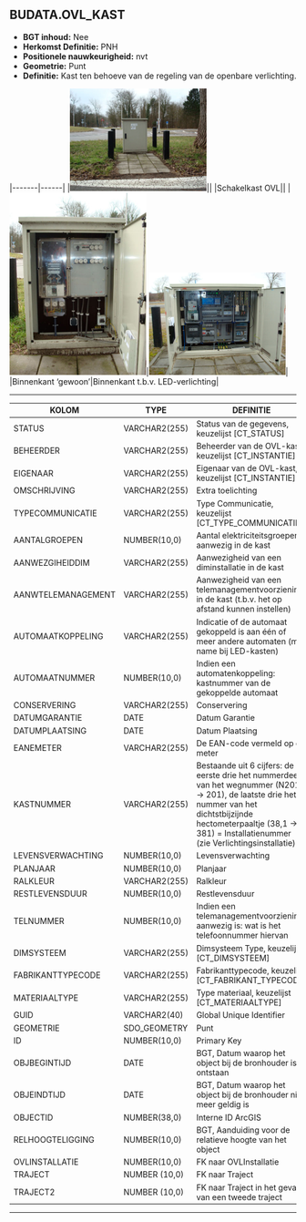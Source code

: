 ﻿## BUDATA.OVL_KAST


* __BGT inhoud:__ Nee
* __Herkomst Definitie:__ PNH
* __Positionele nauwkeurigheid:__ nvt
* __Geometrie:__ Punt
* __Definitie:__ Kast ten behoeve van de regeling van de openbare verlichting.

|-------|------|
|![Schakelkast OVL](ovlkast_1.png)||
|Schakelkast OVL||
|![Binnenkant ‘gewoon’](ovlkast_2.png)|![Binnenkant t.b.v. LED-verlichting](ovlkast_3.png)|
|Binnenkant ‘gewoon’|Binnenkant t.b.v. LED-verlichting|

***

|KOLOM                           	|TYPE          	|DEFINITIE|
|------                          	|----          	|-----    |
|STATUS                          	|VARCHAR2(255) 	|Status van de gegevens, keuzelijst [CT_STATUS]|
|BEHEERDER                       	|VARCHAR2(255) 	|Beheerder van de OVL-kast, keuzelijst [CT_INSTANTIE]|
|EIGENAAR                        	|VARCHAR2(255) 	|Eigenaar van de OVL-kast, keuzelijst [CT_INSTANTIE]|
|OMSCHRIJVING                    	|VARCHAR2(255) 	|Extra toelichting|
|TYPECOMMUNICATIE                	|VARCHAR2(255) 	|Type Communicatie, keuzelijst [CT_TYPE_COMMUNICATIE]|
|AANTALGROEPEN                   	|NUMBER(10,0)  	|Aantal elektriciteitsgroepen aanwezig in de kast|
|AANWEZGIHEIDDIM                 	|VARCHAR2(255) 	|Aanwezigheid van een diminstallatie in de kast|
|AANWTELEMANAGEMENT              	|VARCHAR2(255) 	|Aanwezigheid van een telemanagementvoorziening in de kast (t.b.v. het op afstand kunnen instellen)|
|AUTOMAATKOPPELING               	|VARCHAR2(255) 	|Indicatie of de automaat gekoppeld is aan één of meer andere automaten (met name bij LED-kasten)|
|AUTOMAATNUMMER                  	|NUMBER(10,0)  	|Indien een automatenkoppeling: kastnummer van de gekoppelde automaat|
|CONSERVERING                    	|VARCHAR2(255) 	|Conservering|
|DATUMGARANTIE                   	|DATE          	|Datum Garantie|
|DATUMPLAATSING                  	|DATE          	|Datum Plaatsing|
|EANEMETER                       	|VARCHAR2(255) 	|De EAN-code vermeld op de meter|
|KASTNUMMER                      	|VARCHAR2(255) 	|Bestaande uit 6 cijfers: de eerste drie het nummerdeel van het wegnummer (N201 -> 201), de laatste drie het nummer van het dichtstbijzijnde hectometerpaaltje (38,1 -> 381) = Installatienummer (zie Verlichtingsinstallatie)|
|LEVENSVERWACHTING               	|NUMBER(10,0)  	|Levensverwachting|
|PLANJAAR                        	|NUMBER(10,0)  	|Planjaar|
|RALKLEUR                        	|VARCHAR2(255) 	|Ralkleur|
|RESTLEVENSDUUR                  	|NUMBER(10,0)  	|Restlevensduur|
|TELNUMMER                       	|NUMBER(10,0)  	|Indien een telemanagementvoorziening aanwezig is: wat is het telefoonnummer hiervan|
|DIMSYSTEEM                      	|VARCHAR2(255) 	|Dimsysteem Type, keuzelijst [CT_DIMSYSTEEM]|
|FABRIKANTTYPECODE               	|VARCHAR2(255) 	|Fabrikanttypecode, keuzelijst [CT_FABRIKANT_TYPECODE]|
|MATERIAALTYPE                   	|VARCHAR2(255)  |Type materiaal, keuzelijst [CT_MATERIAALTYPE]|
|GUID                            	|VARCHAR2(40)  	|Global Unique Identifier|
|GEOMETRIE                       	|SDO_GEOMETRY  	|Punt|
|ID                              	|NUMBER(10,0)  	|Primary Key|
|OBJBEGINTIJD                    	|DATE          	|BGT, Datum waarop het object bij de bronhouder is ontstaan|
|OBJEINDTIJD                     	|DATE          	|BGT, Datum waarop het object bij de bronhouder niet meer geldig is|
|OBJECTID                        	|NUMBER(38,0)   |Interne ID ArcGIS|
|RELHOOGTELIGGING                	|NUMBER(10,0)  	|BGT, Aanduiding voor de relatieve hoogte van het object|
|OVLINSTALLATIE                  	|NUMBER(10,0)  	|FK naar OVLInstallatie|
|TRAJECT							|NUMBER (10,0)	|FK naar Traject|
|TRAJECT2							|NUMBER (10,0)	|FK naar Traject in het geval van een tweede traject|

***


